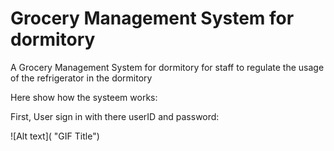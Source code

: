 # Grocery Management System for dormitory
 A Grocery Management System for dormitory for staff to regulate the usage of the refrigerator in the dormitory

Here show how the systeem works:

First, User sign in with there userID and password:
  
![Alt text]( "GIF Title")
